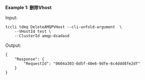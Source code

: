 **Example 1: 删除Vhost**



Input: 

```
tccli tdmq DeleteAMQPVHost --cli-unfold-argument  \
    --VHostId test \
    --ClusterId amqp-dsadasd
```

Output: 
```
{
    "Response": {
        "RequestId": "0604a303-6d5f-40e6-9dfe-6c4ddd8fe2df"
    }
}
```

